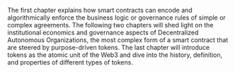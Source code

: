 The first chapter explains how smart contracts can encode and algorithmically enforce the business logic or governance rules of simple or complex agreements. The following two chapters will shed light on the institutional economics and governance aspects of Decentralized Autonomous Organizations, the most complex form of a smart contract that are steered by purpose-driven tokens. The last chapter will introduce tokens as the atomic unit of the Web3 and dive into the history, definition, and properties of different types of tokens.
